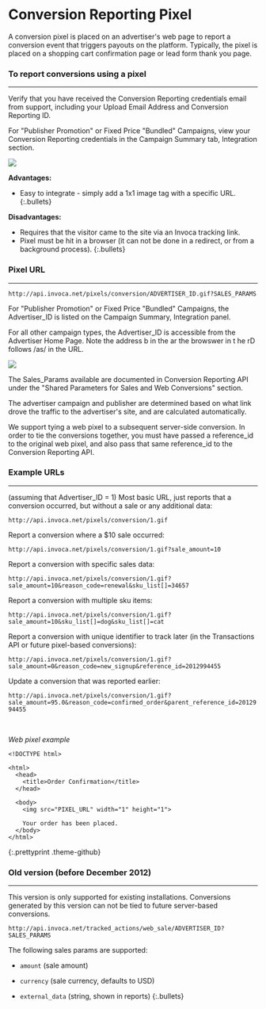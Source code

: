 Conversion Reporting Pixel
==========================

A conversion pixel is placed on an advertiser's web page to report a conversion event that triggers payouts on the platform.  Typically, the pixel is placed on a shopping cart confirmation page or lead form thank you page.

### To report conversions using a pixel
<hr>

Verify that you have received the Conversion Reporting credentials email from support, including your Upload Email Address and Conversion Reporting ID.

For "Publisher Promotion" or Fixed Price "Bundled" Campaigns, view your Conversion Reporting credentials in the Campaign Summary tab, Integration section.

![](https://i.embed.ly/1/image?url=http%3A%2F%2Fi40.photobucket.com%2Falbums%2Fe238%2Fnasteele%2FInvoca%2520screenshots%2Fcr6_zpsbc607ab1.png&key=afea23f29e5a4f63bd166897e3dc72df)

<b>
Advantages:
</b>

  * Easy to integrate - simply add a 1x1 image tag with a specific URL.
  {:.bullets}

<b>
Disadvantages:
</b>

  * Requires that the visitor came to the site via an Invoca tracking link.
  * Pixel must be hit in a browser (it can not be done in a redirect, or from a background process).
  {:.bullets}

### Pixel URL
<hr>

  `http://api.invoca.net/pixels/conversion/ADVERTISER_ID.gif?SALES_PARAMS`

For "Publisher Promotion" or Fixed Price "Bundled" Campaigns, the Advertiser_ID is listed on the Campaign Summary, Integration panel.

For all other campaign types, the Advertiser_ID is accessible from the ﻿Advertiser Home Page. ﻿Note the address b in the ar  the browswer in t he rD follows /as/ in the URL.

![](https://i.embed.ly/1/image?url=http%3A%2F%2Fi40.photobucket.com%2Falbums%2Fe238%2Fnasteele%2FInvoca%2520screenshots%2Fusc2_zps2a8a907a.png&key=afea23f29e5a4f63bd166897e3dc72df)

The ﻿Sales_Params ﻿available are documented in Conversion Reporting API under the "Shared Parameters for Sales and Web Conversions" section.

The advertiser campaign and publisher are determined based on what link drove the traffic to the advertiser's site, and are calculated automatically.

We support tying a web pixel to a subsequent server-side conversion. In order to tie the conversions together, you must have passed a reference_id to the original web pixel, and also pass that same reference_id to the Conversion Reporting API.


### Example URLs
<hr>

(assuming that Advertiser_ID = 1)
Most basic URL, just reports that a conversion occurred, but without a sale or any additional data:

  `http://api.invoca.net/pixels/conversion/1.gif`

Report a conversion where a $10 sale occurred:

  `http://api.invoca.net/pixels/conversion/1.gif?sale_amount=10`

Report a conversion with specific sales data:

  `http://api.invoca.net/pixels/conversion/1.gif?sale_amount=10&reason_code=renewal&sku_list[]=34657`

Report a conversion with multiple sku items:

  `http://api.invoca.net/pixels/conversion/1.gif?sale_amount=10&sku_list[]=dog&sku_list[]=cat`

Report a conversion with unique identifier to track later (in the Transactions API or future pixel-based conversions):

  `http://api.invoca.net/pixels/conversion/1.gif?sale_amount=0&reason_code=new_signup&reference_id=2012994455`

Update a conversion that was reported earlier:

  `http://api.invoca.net/pixels/conversion/1.gif?sale_amount=95.0&reason_code=confirmed_order&parent_reference_id=2012994455`

<br>

*Web pixel example*

~~~
<!DOCTYPE html>

<html>
  <head>
    <title>Order Confirmation</title>
  </head>

  <body>
    <img src="PIXEL_URL" width="1" height="1">

    Your order has been placed.
  </body>
</html>
~~~
{:.prettyprint .theme-github}

### Old version (before December 2012)
<hr>


This version is only supported for existing installations.  Conversions generated by this version can not be tied to future server-based conversions.

`http://api.invoca.net/tracked_actions/web_sale/ADVERTISER_ID?SALES_PARAMS`

The following sales params are supported:

* `amount` (sale amount)

* `currency` (sale currency, defaults to USD)

* `external_data` (string, shown in reports)
{:.bullets}
